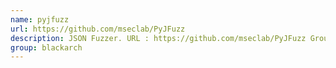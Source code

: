 ```yaml
---
name: pyjfuzz
url: https://github.com/mseclab/PyJFuzz
description: JSON Fuzzer. URL : https://github.com/mseclab/PyJFuzz Groups : blackarch blackarch-fuzzer
group: blackarch
---
```

